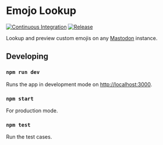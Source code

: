 # Emojo Lookup

[![Continuous Integration][ci-badge]][ci]
[![Release][release-badge]][release]

Lookup and preview custom emojis on any [Mastodon][mastodon] instance.

## Developing

### `npm run dev`

Runs the app in development mode on [http://localhost:3000](http://localhost:3000).

### `npm start`

For production mode.

### `npm test`

Run the test cases.

[ci]: https://github.com/christianharke/emojo-lookup/actions/workflows/ci.yml
[ci-badge]: https://github.com/christianharke/emojo-lookup/actions/workflows/ci.yml/badge.svg
[mastodon]: https://joinmastodon.org/
[release]: https://github.com/christianharke/emojo-lookup/actions/workflows/version.yml
[release-badge]: https://github.com/christianharke/emojo-lookup/actions/workflows/version.yml/badge.svg
